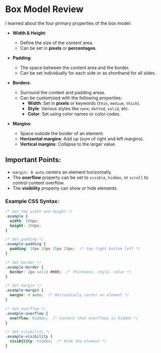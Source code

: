 # Box Model Review

I learned about the four primary properties of the box model:

- **Width & Height**:  
  - Define the size of the content area.
  - Can be set in **pixels** or **percentages**.

- **Padding**:  
  - The space between the content area and the border.
  - Can be set individually for each side or as shorthand for all sides.

- **Borders**:  
  - Surround the content and padding areas.
  - Can be customized with the following properties:
    - **Width**: Set in **pixels** or keywords (`thin`, `medium`, `thick`).
    - **Style**: Various styles like `none`, `dotted`, `solid`, etc.
    - **Color**: Set using color names or color codes.

- **Margins**:  
  - Space outside the border of an element.
  - **Horizontal margins**: Add up (sum of right and left margins).
  - **Vertical margins**: Collapse to the larger value.

## Important Points:
- `margin: 0 auto` centers an element horizontally.
- The **overflow** property can be set to `visible`, `hidden`, or `scroll` to control content overflow.
- The **visibility** property can show or hide elements.

### Example CSS Syntax:

```css
/* Set the width and height */
.example {
  width: 100px;
  height: 200px;
}

/* Set padding */
.example-padding {
  padding: 10px 20px 15px 25px;  /* top right bottom left */
}

/* Set border */
.example-border {
  border: 2px solid #000;  /* thickness, style, color */
}

/* Set margin */
.example-margin {
  margin: 0 auto;  /* Horizontally center an element */
}

/* Set overflow */
.example-overflow {
  overflow: hidden;  /* Content that overflows is hidden */
}

/* Set visibility */
.example-visibility {
  visibility: hidden;  /* Hide the element */
}
